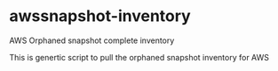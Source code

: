 # awssnapshot-inventory
AWS Orphaned snapshot complete inventory

This is genertic script to pull the orphaned snapshot inventory for AWS
